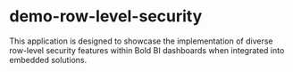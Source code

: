 # demo-row-level-security
This application is designed to showcase the implementation of diverse row-level security features within Bold BI dashboards when integrated into embedded solutions.

